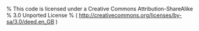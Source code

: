 % This code is licensed under a Creative Commons Attribution-ShareAlike
% 3.0 Unported License
% ( http://creativecommons.org/licenses/by-sa/3.0/deed.en_GB )